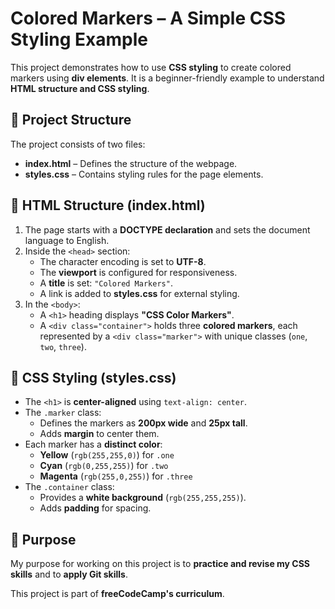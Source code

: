 # Colored Markers – A Simple CSS Styling Example

This project demonstrates how to use **CSS styling** to create colored markers using **div elements**. It is a beginner-friendly example to understand **HTML structure and CSS styling**.

## 📂 Project Structure

The project consists of two files:

- **index.html** – Defines the structure of the webpage.
- **styles.css** – Contains styling rules for the page elements.

## 📜 HTML Structure (index.html)

1. The page starts with a **DOCTYPE declaration** and sets the document language to English.
2. Inside the `<head>` section:
   - The character encoding is set to **UTF-8**.
   - The **viewport** is configured for responsiveness.
   - A **title** is set: `"Colored Markers"`.
   - A link is added to **styles.css** for external styling.
3. In the `<body>`:
   - A `<h1>` heading displays **"CSS Color Markers"**.
   - A `<div class="container">` holds three **colored markers**, each represented by a `<div class="marker">` with unique classes (`one`, `two`, `three`).

## 🎨 CSS Styling (styles.css)

- The `<h1>` is **center-aligned** using `text-align: center`.
- The `.marker` class:
  - Defines the markers as **200px wide** and **25px tall**.
  - Adds **margin** to center them.
- Each marker has a **distinct color**:
  - **Yellow** (`rgb(255,255,0)`) for `.one`
  - **Cyan** (`rgb(0,255,255)`) for `.two`
  - **Magenta** (`rgb(255,0,255)`) for `.three`
- The `.container` class:
  - Provides a **white background** (`rgb(255,255,255)`).
  - Adds **padding** for spacing.

## 📌 Purpose

My purpose for working on this project is to **practice and revise my CSS skills** and to **apply Git skills**.

This project is part of **freeCodeCamp's curriculum**.








